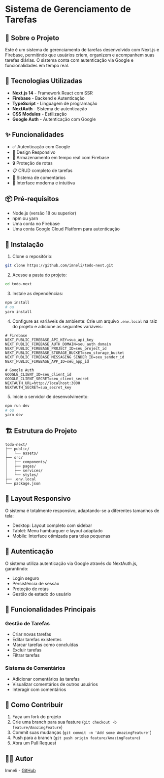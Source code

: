 # Sistema de Gerenciamento de Tarefas

## 📝 Sobre o Projeto

Este é um sistema de gerenciamento de tarefas desenvolvido com Next.js e Firebase, permitindo que usuários criem, organizem e acompanhem suas tarefas diárias. O sistema conta com autenticação via Google e funcionalidades em tempo real.

## 🚀 Tecnologias Utilizadas

- **Next.js 14** - Framework React com SSR
- **Firebase** - Backend e Autenticação
- **TypeScript** - Linguagem de programação
- **NextAuth** - Sistema de autenticação
- **CSS Modules** - Estilização
- **Google Auth** - Autenticação com Google

## ✨ Funcionalidades

- ✅ Autenticação com Google
- 📱 Design Responsivo
- 💾 Armazenamento em tempo real com Firebase
- 🔒 Proteção de rotas
- 📋 CRUD completo de tarefas
- 💬 Sistema de comentários
- 🎨 Interface moderna e intuitiva

## 📦 Pré-requisitos

- Node.js (versão 18 ou superior)
- npm ou yarn
- Uma conta no Firebase
- Uma conta Google Cloud Platform para autenticação

## 🔧 Instalação

1. Clone o repositório:
```bash
git clone https://github.com/imneli/todo-next.git
```

2. Acesse a pasta do projeto:
```bash
cd todo-next
```

3. Instale as dependências:
```bash
npm install
# ou
yarn install
```

4. Configure as variáveis de ambiente:
Crie um arquivo `.env.local` na raiz do projeto e adicione as seguintes variáveis:

```env
# Firebase
NEXT_PUBLIC_FIREBASE_API_KEY=sua_api_key
NEXT_PUBLIC_FIREBASE_AUTH_DOMAIN=seu_auth_domain
NEXT_PUBLIC_FIREBASE_PROJECT_ID=seu_project_id
NEXT_PUBLIC_FIREBASE_STORAGE_BUCKET=seu_storage_bucket
NEXT_PUBLIC_FIREBASE_MESSAGING_SENDER_ID=seu_sender_id
NEXT_PUBLIC_FIREBASE_APP_ID=seu_app_id

# Google Auth
GOOGLE_CLIENT_ID=seu_client_id
GOOGLE_CLIENT_SECRET=seu_client_secret
NEXTAUTH_URL=http://localhost:3000
NEXTAUTH_SECRET=sua_secret_key
```

5. Inicie o servidor de desenvolvimento:
```bash
npm run dev
# ou
yarn dev
```

## 🏗️ Estrutura do Projeto

```
todo-next/
├── public/
│   └── assets/
├── src/
│   ├── components/
│   ├── pages/
│   ├── services/
│   └── styles/
├── .env.local
└── package.json
```

## 📱 Layout Responsivo

O sistema é totalmente responsivo, adaptando-se a diferentes tamanhos de tela:
- Desktop: Layout completo com sidebar
- Tablet: Menu hamburguer e layout adaptado
- Mobile: Interface otimizada para telas pequenas

## 🔐 Autenticação

O sistema utiliza autenticação via Google através do NextAuth.js, garantindo:
- Login seguro
- Persistência de sessão
- Proteção de rotas
- Gestão de estado do usuário

## 🎯 Funcionalidades Principais

### Gestão de Tarefas
- Criar novas tarefas
- Editar tarefas existentes
- Marcar tarefas como concluídas
- Excluir tarefas
- Filtrar tarefas

### Sistema de Comentários
- Adicionar comentários às tarefas
- Visualizar comentários de outros usuários
- Interagir com comentários

## 🤝 Como Contribuir

1. Faça um fork do projeto
2. Crie uma branch para sua feature (`git checkout -b feature/AmazingFeature`)
3. Commit suas mudanças (`git commit -m 'Add some AmazingFeature'`)
4. Push para a branch (`git push origin feature/AmazingFeature`)
5. Abra um Pull Request

## 👨‍💻 Autor

Imneli - [GitHub](https://github.com/imneli)